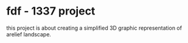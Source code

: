 # fdf - 1337 project
this project is about creating a simplified 3D graphic representation of arelief landscape.
